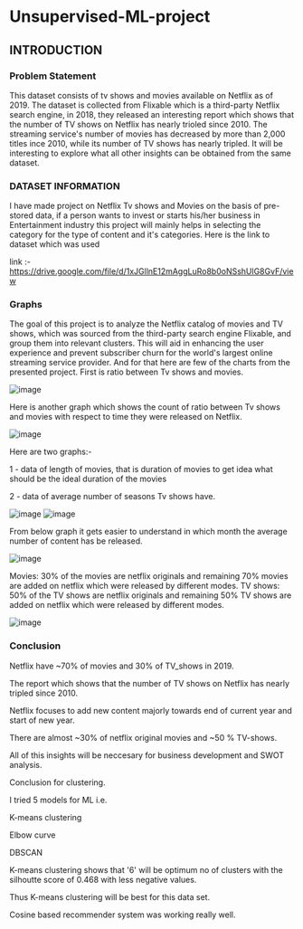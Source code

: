 # Unsupervised-ML-project
## INTRODUCTION

### Problem Statement
This dataset consists of tv shows and movies available on Netflix as of 2019. The dataset is collected from Flixable which is a third-party Netflix search engine, in 2018, they released an interesting report which shows that the number of TV shows on Netflix has nearly trioled since 2010. The streaming service's number of movies has decreased by more than 2,000 titles ince 2010, while its number of TV shows has nearly tripled. It will be interesting to explore what all other insights can be obtained from the same dataset.

### DATASET INFORMATION
I have made project on Netflix Tv shows and Movies on the basis of pre-stored data, if a person wants to invest or starts his/her business in Entertainment industry this project will mainly helps in selecting the category for the type of content and it's categories. Here is the link to dataset which was used

link :- https://drive.google.com/file/d/1xJGllnE12mAggLuRo8b0oNSshUlG8GvF/view

### Graphs

The goal of this project is to analyze the Netflix catalog of movies and TV shows, which was sourced from the third-party search engine Flixable, and group them into relevant clusters. This will aid in enhancing the user experience and prevent subscriber churn for the world's largest online streaming service provider. And for that here are few of the charts from the presented project.
First is ratio between Tv shows and movies. 

![image](https://github.com/jaydeepjadav/Unsupervised-ML-project/assets/120647862/1c124e87-e535-42bb-9369-92cb780cfef5)

Here is another graph which shows the count of ratio between Tv shows and movies with respect to time they were released on Netflix.

![image](https://github.com/jaydeepjadav/Unsupervised-ML-project/assets/120647862/63ce4b8b-9fbf-4b9a-a2bc-56a8f83725b5)

Here are two graphs:-

1 - data of length of movies, that is duration of movies to get idea what should be the ideal duration of the movies

2 - data of average number of seasons Tv shows have.

![image](https://github.com/jaydeepjadav/Unsupervised-ML-project/assets/120647862/a5cb7735-7ccd-4dbb-8940-592436666149)
![image](https://github.com/jaydeepjadav/Unsupervised-ML-project/assets/120647862/25e2f700-44bd-467f-94ac-b40053973733)

From below graph it gets easier to understand in which month the average number of content has be released. 

![image](https://github.com/jaydeepjadav/Unsupervised-ML-project/assets/120647862/0b798ba2-659a-4508-818c-1e3f4ce521ed)

Movies: 30% of the movies are netflix originals and remaining 70% movies are added on netflix which were released by different modes.
TV shows: 50% of the TV shows are netflix originals and remaining 50% TV shows are added on netflix which were released by different modes.

![image](https://github.com/jaydeepjadav/Unsupervised-ML-project/assets/120647862/57b803a9-7015-44c0-9bb9-1e35ce6ba102)

### Conclusion
Netflix have ~70% of movies and 30% of TV_shows in 2019.

The report which shows that the number of TV shows on Netflix has nearly tripled since 2010.

Netflix focuses to add new content majorly towards end of current year and start of new year.

There are almost ~30% of netflix original movies and ~50 % TV-shows.

All of this insights will be neccesary for business development and SWOT analysis.

Conclusion for clustering.

I tried 5 models for ML i.e.

K-means clustering

Elbow curve

DBSCAN

K-means clustering shows that '6' will be optimum no of clusters with the silhoutte score of 0.468 with less negative values.

Thus K-means clustering will be best for this data set.

Cosine based recommender system was working really well.
